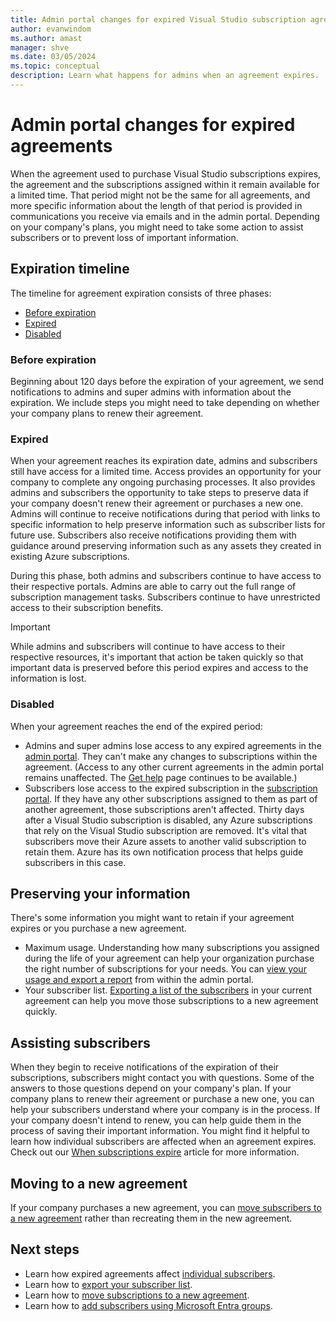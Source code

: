 ```yaml
---
title: Admin portal changes for expired Visual Studio subscription agreements
author: evanwindom
ms.author: amast
manager: shve
ms.date: 03/05/2024
ms.topic: conceptual
description: Learn what happens for admins when an agreement expires.
---
```


# Admin portal changes for expired agreements

When the agreement used to purchase Visual Studio subscriptions expires, the agreement and the subscriptions assigned within it remain available for a limited time. That period might not be the same for all agreements, and more specific information about the length of that period is provided in communications you receive via emails and in the admin portal. Depending on your company's plans, you might need to take some action to assist subscribers or to prevent loss of important information.

## Expiration timeline

The timeline for agreement expiration consists of three phases:
+ [Before expiration](#before-expiration)
+ [Expired](#expired)
+ [Disabled](#disabled)

### Before expiration

Beginning about 120 days before the expiration of your agreement, we send notifications to admins and super admins with information about the expiration. We include steps you might need to take depending on whether your company plans to renew their agreement. 

### Expired

When your agreement reaches its expiration date, admins and subscribers still have access for a limited time. Access provides an opportunity for your company to complete any ongoing purchasing processes. It also provides admins and subscribers the opportunity to take steps to preserve data if your company doesn't renew their agreement or purchases a new one. Admins will continue to receive notifications during that period with links to specific information to help preserve information such as subscriber lists for future use. Subscribers also receive notifications providing them with guidance around preserving information such as any assets they created in existing Azure subscriptions. 

During this phase, both admins and subscribers continue to have access to their respective portals. Admins are able to carry out the full range of subscription management tasks. Subscribers continue to have unrestricted access to their subscription benefits. 

> [!IMPORTANT]
> While admins and subscribers will continue to have access to their respective resources, it's important that action be taken quickly so that important data is preserved before this period expires and access to the information is lost.

### Disabled

When your agreement reaches the end of the expired period:
+ Admins and super admins lose access to any expired agreements in the [admin portal](https://manage.visualstudio.com). They can't make any changes to subscriptions within the agreement. (Access to any other current agreements in the admin portal remains unaffected. The [Get help](https://manage.visualstudio.com/gethelp) page continues to be available.)
+ Subscribers lose access to the expired subscription in the [subscription portal](https://my.visualstudio.com). If they have any other subscriptions assigned to them as part of another agreement, those subscriptions aren't affected. Thirty days after a Visual Studio subscription is disabled, any Azure subscriptions that rely on the Visual Studio subscription are removed. It's vital that subscribers move their Azure assets to another valid subscription to retain them. Azure has its own notification process that helps guide subscribers in this case. 

## Preserving your information

There's some information you might want to retain if your agreement expires or you purchase a new agreement. 
+ Maximum usage. Understanding how many subscriptions you assigned during the life of your agreement can help your organization purchase the right number of subscriptions for your needs. You can [view your usage and export a report](maximum-usage.md) from within the admin portal. 
+ Your subscriber list. [Exporting a list of the subscribers](exporting-subscriptions.md) in your current agreement can help you move those subscriptions to a new agreement quickly. 

## Assisting subscribers

When they begin to receive notifications of the expiration of their subscriptions, subscribers might contact you with questions. Some of the answers to those questions depend on your company's plan. If your company plans to renew their agreement or purchase a new one, you can help your subscribers understand where your company is in the process. If your company doesn't intend to renew, you can help guide them in the process of saving their important information. You might find it helpful to learn how individual subscribers are affected when an agreement expires. Check out our [When subscriptions expire](subscription-expiration.md) article for more information. 

## Moving to a new agreement

If your company purchases a new agreement, you can [move subscribers to a new agreement](migrate-subscriptions.md) rather than recreating them in the new agreement. 

## Next steps

+ Learn how expired agreements affect [individual subscribers](subscription-expiration.md).
+ Learn how to [export your subscriber list](exporting-subscriptions.md).
+ Learn how to [move subscriptions to a new agreement](migrate-subscriptions.md).
+ Learn how to [add subscribers using Microsoft Entra groups](assign-license-bulk.md#use-entra-id-groups-to-assign-subscriptions).
